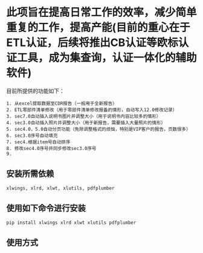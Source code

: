 # 此项旨在提高日常工作的效率，减少简单重复的工作，提高产能(目前的重心在于ETL认证，后续将推出CB认证等欧标认证工具，成为集查询，认证一体化的辅助软件)
目前所提供的功能如下：
```
1. 从excel提取数据至CDR报告（一般用于全新报告）
2. ETL零部件清单修改（用于零部件清单修改报备的情形，自动写入12.0修改记录）
3. sec7.0自动插入说明书图片并调整大小（用于说明书内容比较多的情形）
4. sec3.0自动插入照片并调整大小（用于新报告，需要插入大量照片的情形）
5. sec4.0，5.0自动分页功能（免除调整格式的烦恼，特别是VIP客户的报告，页数很多）
6. sec3.0序号自动填充
7. sec4.根据item号自动排序
8. 修改sec4.0序号并同步修改sec3.0序号
9. 
```

## 安装所需依赖
`xlwings, xlrd, xlwt, xlutils, pdfplumber`

## 使用如下命令进行安装
`pip install xlwings xlrd xlwt xlutils pdfplumber`

## 使用方式





